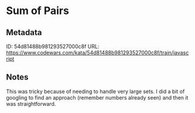 # Sum of Pairs

## Metadata
ID: 54d81488b981293527000c8f
URL: https://www.codewars.com/kata/54d81488b981293527000c8f/train/javascript

## Notes
This was tricky because of needing to handle very large sets. I did a bit of googling to find an approach (remember numbers already seen) and then it was straightforward.
